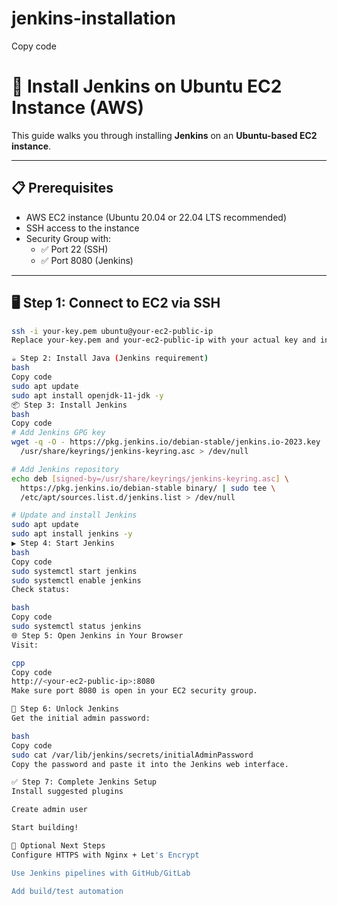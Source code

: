 # jenkins-installation

Copy code
# 🚀 Install Jenkins on Ubuntu EC2 Instance (AWS)

This guide walks you through installing **Jenkins** on an **Ubuntu-based EC2 instance**.

---

## 📋 Prerequisites

- AWS EC2 instance (Ubuntu 20.04 or 22.04 LTS recommended)
- SSH access to the instance
- Security Group with:
  - ✅ Port 22 (SSH)
  - ✅ Port 8080 (Jenkins)

---

## 🖥️ Step 1: Connect to EC2 via SSH

```bash
ssh -i your-key.pem ubuntu@your-ec2-public-ip
Replace your-key.pem and your-ec2-public-ip with your actual key and instance IP.

☕ Step 2: Install Java (Jenkins requirement)
bash
Copy code
sudo apt update
sudo apt install openjdk-11-jdk -y
📦 Step 3: Install Jenkins
bash
Copy code
# Add Jenkins GPG key
wget -q -O - https://pkg.jenkins.io/debian-stable/jenkins.io-2023.key | sudo tee \
  /usr/share/keyrings/jenkins-keyring.asc > /dev/null

# Add Jenkins repository
echo deb [signed-by=/usr/share/keyrings/jenkins-keyring.asc] \
  https://pkg.jenkins.io/debian-stable binary/ | sudo tee \
  /etc/apt/sources.list.d/jenkins.list > /dev/null

# Update and install Jenkins
sudo apt update
sudo apt install jenkins -y
▶️ Step 4: Start Jenkins
bash
Copy code
sudo systemctl start jenkins
sudo systemctl enable jenkins
Check status:

bash
Copy code
sudo systemctl status jenkins
🌐 Step 5: Open Jenkins in Your Browser
Visit:

cpp
Copy code
http://<your-ec2-public-ip>:8080
Make sure port 8080 is open in your EC2 security group.

🔑 Step 6: Unlock Jenkins
Get the initial admin password:

bash
Copy code
sudo cat /var/lib/jenkins/secrets/initialAdminPassword
Copy the password and paste it into the Jenkins web interface.

✅ Step 7: Complete Jenkins Setup
Install suggested plugins

Create admin user

Start building!

🎯 Optional Next Steps
Configure HTTPS with Nginx + Let's Encrypt

Use Jenkins pipelines with GitHub/GitLab

Add build/test automation
